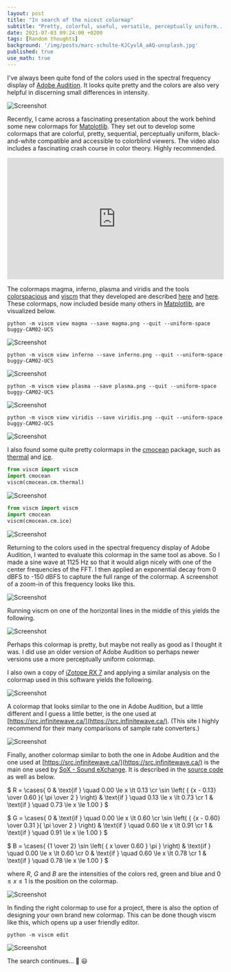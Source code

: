```yaml
---
layout: post
title: "In search of the nicest colormap"
subtitle: "Pretty, colorful, useful, versatile, perceptually uniform..."
date: 2021-07-03 09:24:00 +0200
tags: [Random thoughts]
background: '/img/posts/marc-schulte-KJCyvlA_aAQ-unsplash.jpg'
published: true
use_math: true
---
```


<!-- https://unsplash.com/photos/KJCyvlA_aAQ -->
<!-- https://unsplash.com/photos/mz471WAXhCU -->

I've always been quite fond of the colors used in the spectral frequency display of [Adobe Audition](https://www.adobe.com/se/products/audition.html). It looks quite pretty and the colors are also very helpful in discerning small differences in intensity. 

<img class="img-fluid" src="/img/posts/audition.jpg" alt="Screenshot">

Recently, I came across a fascinating presentation about the work behind some new colormaps for [Matplotlib](https://matplotlib.org/). They set out to develop some colormaps that are colorful, pretty, sequential, perceptually uniform, black-and-white compatible and accessible to colorblind viewers. The video also includes a fascinating crash course in color theory. Highly recommended.

<!-- https://www.w3schools.com/howto/howto_css_responsive_iframes.asp -->
<div style="position:relative;overflow:hidden;width:100%;padding-top:56.25%;">
<iframe style="position:absolute;top:0;left:0;bottom:0;right:0;width:100%;height:100%;" src="https://www.youtube.com/embed/xAoljeRJ3lU" title="YouTube video player" frameborder="0" allow="accelerometer; autoplay; clipboard-write; encrypted-media; gyroscope; picture-in-picture" allowfullscreen></iframe>
</div>

The colormaps magma, inferno, plasma and viridis and the tools [colorspacious](https://pypi.org/project/colorspacious/) and [viscm](https://pypi.org/project/viscm/) that they developed are described [here](https://bids.github.io/colormap/) and [here](https://github.com/bids/colormap). These colormaps, now included beside many others in [Matplotlib](https://matplotlib.org/stable/tutorials/colors/colormaps.html), are visualized below.

```
python -m viscm view magma --save magma.png --quit --uniform-space buggy-CAM02-UCS
```
<img class="img-fluid" src="/img/posts/magma.png" alt="Screenshot">

```
python -m viscm view inferno --save inferno.png --quit --uniform-space buggy-CAM02-UCS
```
<img class="img-fluid" src="/img/posts/inferno.png" alt="Screenshot">

```
python -m viscm view plasma --save plasma.png --quit --uniform-space buggy-CAM02-UCS
```
<img class="img-fluid" src="/img/posts/plasma.png" alt="Screenshot">

```
python -m viscm view viridis --save viridis.png --quit --uniform-space buggy-CAM02-UCS
```
<img class="img-fluid" src="/img/posts/viridis.png" alt="Screenshot">

I also found some quite pretty colormaps in the [cmocean](https://matplotlib.org/cmocean/) package, such as [thermal](https://matplotlib.org/cmocean/#thermal) and [ice](https://matplotlib.org/cmocean/#ice).

```python
from viscm import viscm
import cmocean
viscm(cmocean.cm.thermal)
```
<img class="img-fluid" src="/img/posts/thermal.png" alt="Screenshot">

```python
from viscm import viscm
import cmocean
viscm(cmocean.cm.ice)
```
<img class="img-fluid" src="/img/posts/ice.png" alt="Screenshot">

Returning to the colors used in the spectral frequency display of Adobe Audition, I wanted to evaluate this colormap in the same tool as above. So I made a sine wave at 1125 Hz so that it would align nicely with one of the center frequencies of the FFT. I then applied an exponential decay from 0 dBFS to -150 dBFS to capture the full range of the colormap. A screenshot of a zoom-in of this frequency looks like this.

<img class="img-fluid" src="/img/posts/audition-crop.jpg" alt="Screenshot">

Running viscm on one of the horizontal lines in the middle of this yields the following.

<img class="img-fluid" src="/img/posts/audition-viscm.png" alt="Screenshot">

Perhaps this colormap is pretty, but maybe not really as good as I thought it was. I did use an older version of Adobe Audition so perhaps newer versions use a more perceptually uniform colormap.

I also own a copy of [iZotope RX 7](https://www.izotope.com/en/products/rx.html) and applying a similar analysis on the colormap used in this software yields the following.

<img class="img-fluid" src="/img/posts/rx7-viscm.png" alt="Screenshot">

A colormap that looks similar to the one in Adobe Audition, but a little different and I guess a little better, is the one used at [https://src.infinitewave.ca/](https://src.infinitewave.ca/). (This site I highly recommend for their many comparisons of sample rate converters.)

<img class="img-fluid" src="/img/posts/src.infinitewave.ca.png" alt="Screenshot">

Finally, another colormap similar to both the one in Adobe Audition and the one used at [https://src.infinitewave.ca/](https://src.infinitewave.ca/) is the main one used by [SoX - Sound eXchange](http://sox.sourceforge.net/). It is described in the [source code](https://sourceforge.net/p/sox/code/ci/master/tree/src/spectrogram.c#l648) as well as below.

<!-- https://benlansdell.github.io/computing/mathjax/, but needed to swap single with double dollar signs in the header, as double double dollar signs did not work well. -->
<!-- https://www.onemathematicalcat.org/MathJaxDocumentation/TeXSyntax.htm -->
<!-- http://docs.mathjax.org/en/latest/index.html -->
<!-- https://math.meta.stackexchange.com/questions/5020/mathjax-basic-tutorial-and-quick-reference -->
$
R = 
\cases{
0  & \text{if } \quad 0.00 \le x \lt 0.13 \cr
\sin \left( { {x - 0.13} \over 0.60 }{ \pi \over 2 } \right)  & \text{if } \quad 0.13 \le x \lt 0.73 \cr
1 & \text{if } \quad 0.73 \le x \le 1.00
}
$

$
G = 
\cases{
0  & \text{if } \quad 0.00 \le x \lt 0.60 \cr
\sin \left( { {x - 0.60} \over 0.31 }{ \pi \over 2 } \right)  & \text{if } \quad 0.60 \le x \lt 0.91 \cr
1 & \text{if } \quad 0.91 \le x \le 1.00
}
$

$
B = 
\cases{
{1 \over 2} \sin \left( { x \over 0.60 } \pi } \right)  & \text{if } \quad 0.00 \le x \lt 0.60 \cr
0 & \text{if } \quad 0.60 \le x \lt 0.78 \cr
1 & \text{if } \quad 0.78 \le x \le 1.00
}
$

where $R$, $G$ and $B$ are the intensities of the colors red, green and blue and $0 \le x \le 1$ is the position on the colormap.

<img class="img-fluid" src="/img/posts/sox.png" alt="Screenshot">

In finding the right colormap to use for a project, there is also the option of designing your own brand new colormap. This can be done though viscm like this, which opens up a user friendly editor.
```
python -m viscm edit
```
<img class="img-fluid" src="/img/posts/viscm-editor.png" alt="Screenshot">

The search continues... :telescope: :smiley:

